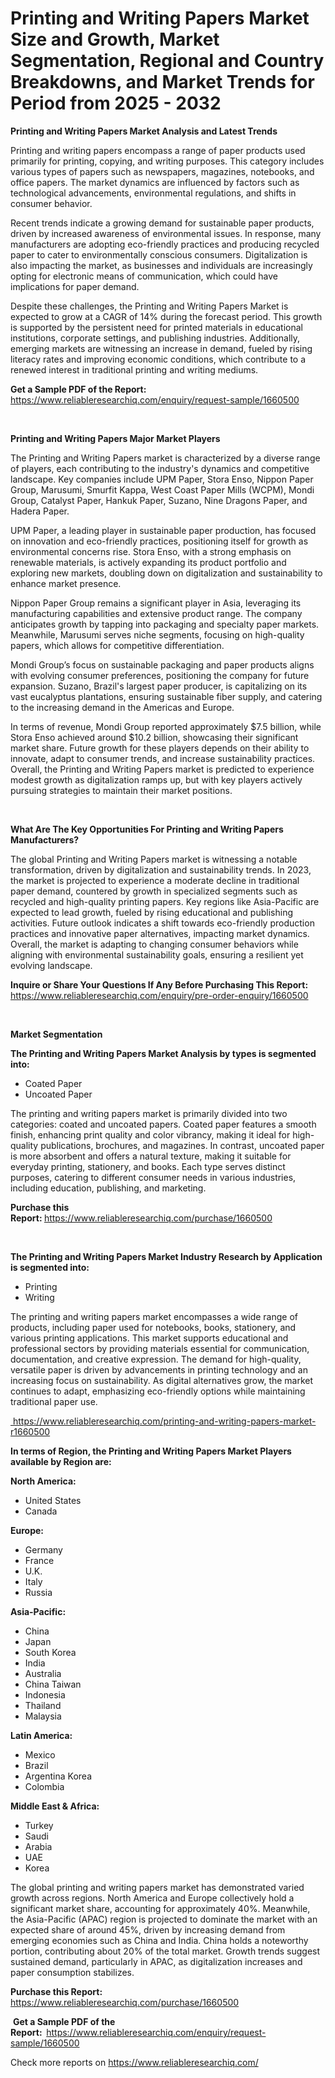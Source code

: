 <p><h1>Printing and Writing Papers Market Size and Growth, Market Segmentation, Regional and Country Breakdowns, and Market Trends for Period from 2025 -  2032</h1></p><p><strong>Printing and Writing Papers Market Analysis and Latest Trends</strong></p>
<p><p>Printing and writing papers encompass a range of paper products used primarily for printing, copying, and writing purposes. This category includes various types of papers such as newspapers, magazines, notebooks, and office papers. The market dynamics are influenced by factors such as technological advancements, environmental regulations, and shifts in consumer behavior.</p><p>Recent trends indicate a growing demand for sustainable paper products, driven by increased awareness of environmental issues. In response, many manufacturers are adopting eco-friendly practices and producing recycled paper to cater to environmentally conscious consumers. Digitalization is also impacting the market, as businesses and individuals are increasingly opting for electronic means of communication, which could have implications for paper demand.</p><p>Despite these challenges, the Printing and Writing Papers Market is expected to grow at a CAGR of 14% during the forecast period. This growth is supported by the persistent need for printed materials in educational institutions, corporate settings, and publishing industries. Additionally, emerging markets are witnessing an increase in demand, fueled by rising literacy rates and improving economic conditions, which contribute to a renewed interest in traditional printing and writing mediums.</p></p>
<p><strong>Get a Sample PDF of the Report:&nbsp;</strong> <a href="https://www.reliableresearchiq.com/enquiry/request-sample/1660500?utm_campaign=2443&utm_medium=2&utm_source=Github&utm_content=ia&utm_term=29032025&utm_id=printing-and-writing-papers">https://www.reliableresearchiq.com/enquiry/request-sample/1660500</a></p>
<p>&nbsp;</p>
<p><strong>Printing and Writing Papers Major Market Players</strong></p>
<p><p>The Printing and Writing Papers market is characterized by a diverse range of players, each contributing to the industry's dynamics and competitive landscape. Key companies include UPM Paper, Stora Enso, Nippon Paper Group, Marusumi, Smurfit Kappa, West Coast Paper Mills (WCPM), Mondi Group, Catalyst Paper, Hankuk Paper, Suzano, Nine Dragons Paper, and Hadera Paper.</p><p>UPM Paper, a leading player in sustainable paper production, has focused on innovation and eco-friendly practices, positioning itself for growth as environmental concerns rise. Stora Enso, with a strong emphasis on renewable materials, is actively expanding its product portfolio and exploring new markets, doubling down on digitalization and sustainability to enhance market presence.</p><p>Nippon Paper Group remains a significant player in Asia, leveraging its manufacturing capabilities and extensive product range. The company anticipates growth by tapping into packaging and specialty paper markets. Meanwhile, Marusumi serves niche segments, focusing on high-quality papers, which allows for competitive differentiation.</p><p>Mondi Group’s focus on sustainable packaging and paper products aligns with evolving consumer preferences, positioning the company for future expansion. Suzano, Brazil's largest paper producer, is capitalizing on its vast eucalyptus plantations, ensuring sustainable fiber supply, and catering to the increasing demand in the Americas and Europe.</p><p>In terms of revenue, Mondi Group reported approximately $7.5 billion, while Stora Enso achieved around $10.2 billion, showcasing their significant market share. Future growth for these players depends on their ability to innovate, adapt to consumer trends, and increase sustainability practices. Overall, the Printing and Writing Papers market is predicted to experience modest growth as digitalization ramps up, but with key players actively pursuing strategies to maintain their market positions.</p></p>
<p>&nbsp;</p>
<p><strong>What Are The Key Opportunities For Printing and Writing Papers Manufacturers?</strong></p>
<p><p>The global Printing and Writing Papers market is witnessing a notable transformation, driven by digitalization and sustainability trends. In 2023, the market is projected to experience a moderate decline in traditional paper demand, countered by growth in specialized segments such as recycled and high-quality printing papers. Key regions like Asia-Pacific are expected to lead growth, fueled by rising educational and publishing activities. Future outlook indicates a shift towards eco-friendly production practices and innovative paper alternatives, impacting market dynamics. Overall, the market is adapting to changing consumer behaviors while aligning with environmental sustainability goals, ensuring a resilient yet evolving landscape.</p></p>
<p><strong>Inquire or Share Your Questions If Any Before Purchasing This Report:</strong> <a href="https://www.reliableresearchiq.com/enquiry/pre-order-enquiry/1660500?utm_campaign=2443&utm_medium=2&utm_source=Github&utm_content=ia&utm_term=29032025&utm_id=printing-and-writing-papers">https://www.reliableresearchiq.com/enquiry/pre-order-enquiry/1660500</a></p>
<p>&nbsp;</p>
<p><strong>Market Segmentation</strong></p>
<p><strong>The Printing and Writing Papers Market Analysis by types is segmented into:</strong></p>
<p><ul><li>Coated Paper</li><li>Uncoated Paper</li></ul></p>
<p><p>The printing and writing papers market is primarily divided into two categories: coated and uncoated papers. Coated paper features a smooth finish, enhancing print quality and color vibrancy, making it ideal for high-quality publications, brochures, and magazines. In contrast, uncoated paper is more absorbent and offers a natural texture, making it suitable for everyday printing, stationery, and books. Each type serves distinct purposes, catering to different consumer needs in various industries, including education, publishing, and marketing.</p></p>
<p><strong>Purchase this Report:&nbsp;</strong><a href="https://www.reliableresearchiq.com/purchase/1660500?utm_campaign=2443&utm_medium=2&utm_source=Github&utm_content=ia&utm_term=29032025&utm_id=printing-and-writing-papers">https://www.reliableresearchiq.com/purchase/1660500</a></p>
<p>&nbsp;</p>
<p><strong>The Printing and Writing Papers Market Industry Research by Application is segmented into:</strong></p>
<p><ul><li>Printing</li><li>Writing</li></ul></p>
<p><p>The printing and writing papers market encompasses a wide range of products, including paper used for notebooks, books, stationery, and various printing applications. This market supports educational and professional sectors by providing materials essential for communication, documentation, and creative expression. The demand for high-quality, versatile paper is driven by advancements in printing technology and an increasing focus on sustainability. As digital alternatives grow, the market continues to adapt, emphasizing eco-friendly options while maintaining traditional paper use.</p></p>
<p><a href="https://www.reliableresearchiq.com/printing-and-writing-papers-market-r1660500?utm_campaign=2443&utm_medium=2&utm_source=Github&utm_content=ia&utm_term=29032025&utm_id=printing-and-writing-papers">&nbsp;https://www.reliableresearchiq.com/printing-and-writing-papers-market-r1660500</a></p>
<p><strong>In terms of Region, the Printing and Writing Papers Market Players available by Region are:</strong></p>
<p>
    <p> <strong> North America: </strong>
        <ul>
            <li>United States</li>
            <li>Canada</li>
        </ul>
        </p> 
    <p> <strong> Europe: </strong>
        <ul>
            <li>Germany</li>
            <li>France</li>
            <li>U.K.</li>
            <li>Italy</li>
            <li>Russia</li>
        </ul>
        </p> 
    <p> <strong> Asia-Pacific: </strong>
        <ul>
            <li>China</li>
            <li>Japan</li>
            <li>South Korea</li>
            <li>India</li>
            <li>Australia</li>
            <li>China Taiwan</li>
            <li>Indonesia</li>
            <li>Thailand</li>
            <li>Malaysia</li>
        </ul>
        </p> 
    <p> <strong> Latin America: </strong>
        <ul>
            <li>Mexico</li>
            <li>Brazil</li>
            <li>Argentina Korea</li>
            <li>Colombia</li>
        </ul>
        </p> 
    <p> <strong> Middle East & Africa: </strong>
        <ul>
            <li>Turkey</li>
            <li>Saudi</li>
            <li>Arabia</li>
            <li>UAE</li>
            <li>Korea</li>
        </ul>
    </p>
    </p>
<p><p>The global printing and writing papers market has demonstrated varied growth across regions. North America and Europe collectively hold a significant market share, accounting for approximately 40%. Meanwhile, the Asia-Pacific (APAC) region is projected to dominate the market with an expected share of around 45%, driven by increasing demand from emerging economies such as China and India. China holds a noteworthy portion, contributing about 20% of the total market. Growth trends suggest sustained demand, particularly in APAC, as digitalization increases and paper consumption stabilizes.</p></p>
<p><strong>Purchase this Report: </strong><a href="https://www.reliableresearchiq.com/purchase/1660500?utm_campaign=2443&utm_medium=2&utm_source=Github&utm_content=ia&utm_term=29032025&utm_id=printing-and-writing-papers">https://www.reliableresearchiq.com/purchase/1660500</a></p>
<p>&nbsp;<strong>Get a Sample PDF of the Report:&nbsp;&nbsp;</strong><a href="https://www.reliableresearchiq.com/enquiry/request-sample/1660500?utm_campaign=2443&utm_medium=2&utm_source=Github&utm_content=ia&utm_term=29032025&utm_id=printing-and-writing-papers">https://www.reliableresearchiq.com/enquiry/request-sample/1660500</a></p>
<p><strong></strong></p>
<p>Check more reports on <a href="https://www.reliableresearchiq.com/?utm_campaign=2443&utm_medium=2&utm_source=Github&utm_content=ia&utm_term=29032025&utm_id=printing-and-writing-papers">https://www.reliableresearchiq.com/</a></p>